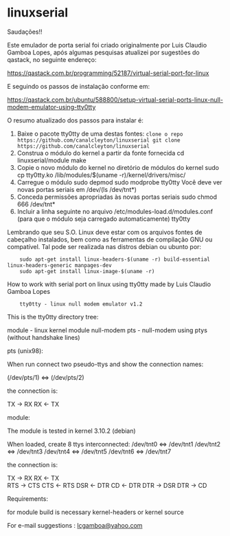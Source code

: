 # linuxserial

Saudações!!

Este emulador de porta serial foi criado originalmente por Luis Claudio Gamboa Lopes,
após algumas pesquisas atualizei por sugestões do qastack, no seguinte endereço:

https://qastack.com.br/programming/52187/virtual-serial-port-for-linux

E seguindo os passos de instalação conforme em:

https://qastack.com.br/ubuntu/588800/setup-virtual-serial-ports-linux-null-modem-emulator-using-tty0tty

O resumo atualizado dos passos para instalar é:

1. Baixe o pacote tty0tty de uma destas fontes:
		```
		clone o repo https://github.com/canalcleyton/linuxserial
		git clone https://github.com/canalcleyton/linuxserial
		```
2. Construa o módulo do kernel a partir da fonte fornecida
		cd linuxserial/module
		make
3. Copie o novo módulo do kernel no diretório de módulos do kernel
		sudo cp tty0tty.ko /lib/modules/$(uname -r)/kernel/drivers/misc/
4. Carregue o módulo
		sudo depmod
		sudo modprobe tty0tty
		Você deve ver novas portas seriais em /dev/(ls /dev/tnt*)
5. Conceda permissões apropriadas às novas portas seriais
		sudo chmod 666 /dev/tnt*
6. Incluir a linha seguinte no arquivo /etc/modules-load.d/modules.conf (para que o módulo seja carregado automaticamente)
		tty0tty

Lembrando que seu S.O. Linux deve estar com os arquivos fontes de cabeçalho instalados, bem como as ferramentas
de compilação GNU ou compatível. Tal pode ser realizada nas distros debian ou ubunto por:

		sudo apt-get install linux-headers-$(uname -r) build-essential linux-headers-generic manpages-dev
		sudo apt-get install linux-image-$(uname -r)
 
How to work with serial port on linux using tty0tty made by Luis Claudio Gamboa Lopes

		tty0tty - linux null modem emulator v1.2 


This is the tty0tty directory tree:

  module         - linux kernel module null-modem
  pts		 - null-modem using ptys (without handshake lines)


pts (unix98): 

  When run connect two pseudo-ttys and show the connection names:

  (/dev/pts/1) <=> (/dev/pts/2) 

  the connection is:
  
  TX -> RX
  RX <- TX 	



module:

 The module is tested in kernel 3.10.2 (debian) 

  When loaded, create 8 ttys interconnected:
  /dev/tnt0  <=>  /dev/tnt1 
  /dev/tnt2  <=>  /dev/tnt3 
  /dev/tnt4  <=>  /dev/tnt5 
  /dev/tnt6  <=>  /dev/tnt7 

  the connection is:
  
  TX   ->  RX
  RX   <-  TX 	
  RTS  ->  CTS
  CTS  <-  RTS
  DSR  <-  DTR
  CD   <-  DTR
  DTR  ->  DSR
  DTR  ->  CD
  

Requirements:

  for module build is necessary kernel-headers or kernel source


For e-mail suggestions :  lcgamboa@yahoo.com
